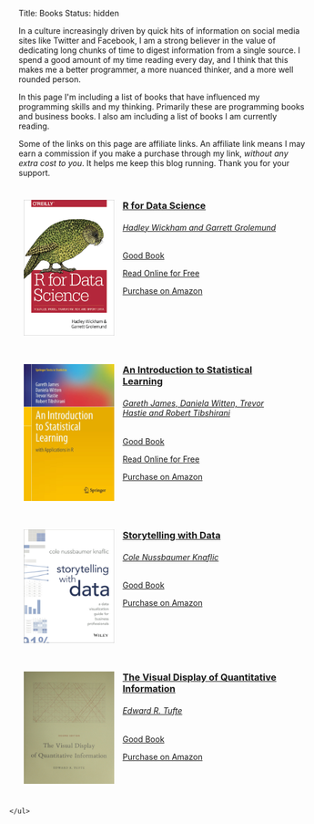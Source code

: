 Title: Books
Status: hidden

<style>

ul#book-list {
  list-style-type: none; 
  margin-left: -40px;
  width: 100%;
}

li.book-list-element {
  padding: 25px;
  overflow: auto;
}

li:hover.book-list-element {
  background: #eee;
  cursor: pointer;
}

li.book-list-element img {
  float: left;
  margin: 0 15px 0 0;
  width: 35%;
}

li.book-list-element h3 {
  margin: 0 0 10px 0;
}

a.list-link {
  color: inherit;
}

</style>

In a culture increasingly driven by quick hits of information on social media sites like Twitter and Facebook, I am a strong believer in the value of dedicating long chunks of time to digest information from a single source. I spend a good amount of my time reading every day, and I think that this makes me a better programmer, a more nuanced thinker, and a more well rounded person.

In this page I'm including a list of books that have influenced my programming skills and my thinking. Primarily these are programming books and business books. I also am including a list of books I am currently reading.

Some of the links on this page are affiliate links. An affiliate link means I may earn a commission if you make a purchase through my link, *without any extra cost to you*. It helps me keep this blog running. Thank you for your support.

<div>
    <ul id="book-list">
        <li class="book-list-element">
            <a href='https://amzn.to/2G6Bvfy' class="list-link">
                <img src='../images/books/r-for-data-science.png' />
                <h3>R for Data Science</h3> 
                <h6>Hadley Wickham and Garrett Grolemund</h6>
                <p>Good Book</p>
                <p><a href='https://r4ds.had.co.nz/'>Read Online for Free</a></p>
                <p><a href='https://amzn.to/2G6Bvfy'>Purchase on Amazon</a></p>
            </a>
        </li>
        <li class="book-list-element">
            <a href='https://amzn.to/2UabBN8' class="list-link">
                <img src='../images/books/an-introduction-to-statistical-learning.jpg' />
                <h3>An Introduction to Statistical Learning</h3> 
                <h6>Gareth James, Daniela Witten, Trevor Hastie and Robert Tibshirani</h6>
                <p>Good Book</p>
                <p><a href='https://www-bcf.usc.edu/~gareth/ISL/'>Read Online for Free</a></p>
                <p><a href='https://amzn.to/2UabBN8'>Purchase on Amazon</a></p>
            </a>
        </li>
        <li class="book-list-element">
            <a href='https://amzn.to/2KquXhd' class="list-link">
                <img src='../images/books/storytelling-with-data.jpeg' />
                <h3>Storytelling with Data</h3> 
                <h6>Cole Nussbaumer Knaflic</h6>
                <p>Good Book</p>
                <p><a href='https://amzn.to/2KquXhd'>Purchase on Amazon</a></p>
            </a>
        </li>
        <li class="book-list-element">
            <a href='https://amzn.to/2UtV23K' class="list-link">
                <img src='../images/books/the-visual-display-of-quantitative-information.jpg' />
                <h3>The Visual Display of Quantitative Information</h3> 
                <h6>Edward R. Tufte</h6>
                <p>Good Book</p>
                <p><a href='https://amzn.to/2UtV23K'>Purchase on Amazon</a></p>
            </a>
        </li>

    </ul>
</div>
